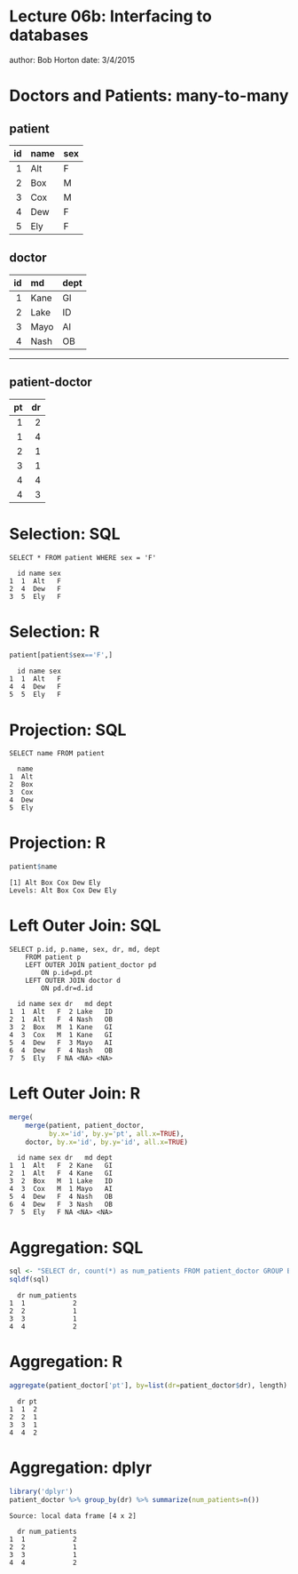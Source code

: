 Lecture 06b: Interfacing to databases
========================================================
author: Bob Horton
date: 3/4/2015

Doctors and Patients: many-to-many
========================================================


<h2>patient</h2>

| id|name |sex |
|--:|:----|:---|
|  1|Alt  |F   |
|  2|Box  |M   |
|  3|Cox  |M   |
|  4|Dew  |F   |
|  5|Ely  |F   |

<h2>doctor</h2>

| id|md   |dept |
|--:|:----|:----|
|  1|Kane |GI   |
|  2|Lake |ID   |
|  3|Mayo |AI   |
|  4|Nash |OB   |

***

<h2>patient-doctor</h2>

| pt| dr|
|--:|--:|
|  1|  2|
|  1|  4|
|  2|  1|
|  3|  1|
|  4|  4|
|  4|  3|


Selection: SQL
========================================================

```
SELECT * FROM patient WHERE sex = 'F'
```

```
  id name sex
1  1  Alt   F
2  4  Dew   F
3  5  Ely   F
```

Selection: R
========================================================

```r
patient[patient$sex=='F',]
```

```
  id name sex
1  1  Alt   F
4  4  Dew   F
5  5  Ely   F
```

Projection: SQL
========================================================

```
SELECT name FROM patient
```

```
  name
1  Alt
2  Box
3  Cox
4  Dew
5  Ely
```

Projection: R
========================================================

```r
patient$name
```

```
[1] Alt Box Cox Dew Ely
Levels: Alt Box Cox Dew Ely
```

Left Outer Join: SQL
========================================================


```
SELECT p.id, p.name, sex, dr, md, dept 
    FROM patient p 
    LEFT OUTER JOIN patient_doctor pd 
        ON p.id=pd.pt
    LEFT OUTER JOIN doctor d 
        ON pd.dr=d.id
```

```
  id name sex dr   md dept
1  1  Alt   F  2 Lake   ID
2  1  Alt   F  4 Nash   OB
3  2  Box   M  1 Kane   GI
4  3  Cox   M  1 Kane   GI
5  4  Dew   F  3 Mayo   AI
6  4  Dew   F  4 Nash   OB
7  5  Ely   F NA <NA> <NA>
```

Left Outer Join: R
========================================================

```r
merge(
    merge(patient, patient_doctor, 
          by.x='id', by.y='pt', all.x=TRUE),
    doctor, by.x='id', by.y='id', all.x=TRUE)
```

```
  id name sex dr   md dept
1  1  Alt   F  2 Kane   GI
2  1  Alt   F  4 Kane   GI
3  2  Box   M  1 Lake   ID
4  3  Cox   M  1 Mayo   AI
5  4  Dew   F  4 Nash   OB
6  4  Dew   F  3 Nash   OB
7  5  Ely   F NA <NA> <NA>
```


Aggregation: SQL
========================================================


```r
sql <- "SELECT dr, count(*) as num_patients FROM patient_doctor GROUP BY dr"
sqldf(sql)
```

```
  dr num_patients
1  1            2
2  2            1
3  3            1
4  4            2
```

Aggregation: R
========================================================

```r
aggregate(patient_doctor['pt'], by=list(dr=patient_doctor$dr), length)
```

```
  dr pt
1  1  2
2  2  1
3  3  1
4  4  2
```

Aggregation: dplyr
========================================================

```r
library('dplyr')
patient_doctor %>% group_by(dr) %>% summarize(num_patients=n())
```

```
Source: local data frame [4 x 2]

  dr num_patients
1  1            2
2  2            1
3  3            1
4  4            2
```
